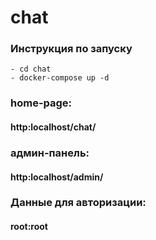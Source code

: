 # chat
### Инструкция по запуску
    - cd chat
    - docker-compose up -d
### home-page: 
#### http:localhost/chat/
### админ-панель: 
#### http:localhost/admin/
### Данные для авторизации:
#### root:root